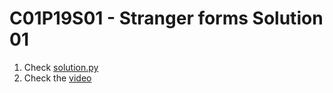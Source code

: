 # C01P19S01 - Stranger forms Solution 01

1. Check [solution.py](./solution.py)
1. Check the [video](https://youtu.be/AFDltj6MLU8)
